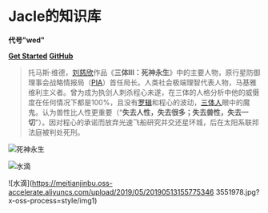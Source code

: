 # Jacle的知识库
**代号"wed"**

[**Get Started**](#main)
[**GitHub**](https://github.com/jijiajia19)

  >  托马斯·维德，[刘慈欣](https://baike.baidu.com/item/%E5%88%98%E6%85%88%E6%AC%A3/142084)作品《**三体III：死神永生**》中的主要人物，原行星防御理事会战略情报局（[PIA](https://baike.baidu.com/item/PIA/13464686)）首任局长。人类社会极端理智代表人物，马基雅维利主义者。曾为成为执剑人刺杀程心未遂，在三体的人格分析中他的威慑度在任何情况下都是100%，且没有[罗辑](https://baike.baidu.com/item/%E7%BD%97%E8%BE%91/8086704)和程心的波动，[三体人](https://baike.baidu.com/item/%E4%B8%89%E4%BD%93%E4%BA%BA/8709210)眼中的魔鬼。认为兽性比人性更重要（“**失去人性，失去很多；失去兽性，失去一切**”）。因对程心的承诺而放弃光速飞船研究并交还星环城，后在太阳系联邦法庭被判处死刑。


![死神永生](https://meitianjinbu.oss-accelerate.aliyuncs.com/upload/2019/05/201905131557753481527450.jpg?x-oss-process=style/img1)

![水滴](https://meitianjinbu.oss-accelerate.aliyuncs.com/upload/2019/05/201905131557753494558787.jpg?x-oss-process=style/img1)

![水滴](https://meitianjinbu.oss-accelerate.aliyuncs.com/upload/2019/05/20190513155775346
3551978.jpg?x-oss-process=style/img1)
